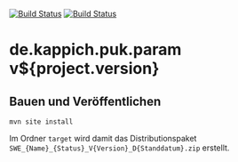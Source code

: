 [![Build Status](https://travis-ci.org/bitctrl/de.kappich.puk.param.svg?branch=master)](https://travis-ci.org/bitctrl/de.kappich.puk.param)
[![Build Status](https://api.bintray.com/packages/bitctrl/maven/de.kappich.puk.param/images/download.svg)](https://bintray.com/bitctrl/maven/de.kappich.puk.param)

de.kappich.puk.param v${project.version}
===========================


Bauen und Veröffentlichen
-------------------------

    mvn site install

Im Ordner `target` wird damit das Distributionspaket
`SWE_{Name}_{Status}_V{Version}_D{Standdatum}.zip` erstellt.

